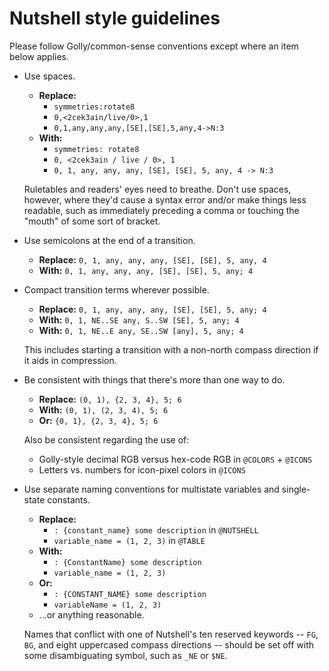 # Nutshell style guidelines

Please follow Golly/common-sense conventions except where an item below applies.

- Use spaces.
  - **Replace:**
    - `symmetries:rotate8`
    - `0,<2cek3ain/live/0>,1`
    - `0,1,any,any,any,[SE],[SE],5,any,4->N:3`
  - **With:**
    - `symmetries: rotate8`
    - `0, <2cek3ain / live / 0>, 1`
    - `0, 1, any, any, any, [SE], [SE], 5, any, 4 -> N:3`

  Ruletables and readers' eyes need to breathe.  Don't use spaces, however, where they'd cause a syntax error and/or
  make things less readable, such as immediately preceding a comma or touching the "mouth" of some sort of bracket.

- Use semicolons at the end of a transition.
  - **Replace:** `0, 1, any, any, any, [SE], [SE], 5, any, 4`
  - **With:** `0, 1, any, any, any, [SE], [SE], 5, any; 4`

- Compact transition terms wherever possible.
  - **Replace:** `0, 1, any, any, any, [SE], [SE], 5, any; 4`
  - **With:** `0, 1, NE..SE any, S..SW [SE], 5, any; 4`
  - **With:** `0, 1, NE..E any, SE..SW [any], 5, any; 4`

  This includes starting a transition with a non-north compass direction if it aids in compression.

- Be consistent with things that there's more than one way to do.
  - **Replace:** `(0, 1), {2, 3, 4}, 5; 6`
  - **With:** `(0, 1), (2, 3, 4), 5; 6`
  - **Or:** `{0, 1}, {2, 3, 4}, 5; 6`

  Also be consistent regarding the use of:
  - Golly-style decimal RGB versus hex-code RGB in `@COLORS` + `@ICONS`
  - Letters vs. numbers for icon-pixel colors in `@ICONS`

- Use separate naming conventions for multistate variables and single-state constants.
  - **Replace:**
    - `: {constant_name} some description` in `@NUTSHELL`
    - `variable_name = (1, 2, 3)` in `@TABLE`
  - **With:**
    - `: {ConstantName} some description`
    - `variable_name = (1, 2, 3)`
  - **Or:**
    - `: {CONSTANT_NAME} some description`
    - `variableName = (1, 2, 3)`
  - ...or anything reasonable.

  Names that conflict with one of Nutshell's ten reserved keywords&nbsp;-- `FG`, `BG`, and eight
  uppercased compass directions&nbsp;-- should be set off with some disambiguating symbol, such as
  `_NE` or `$NE`.
